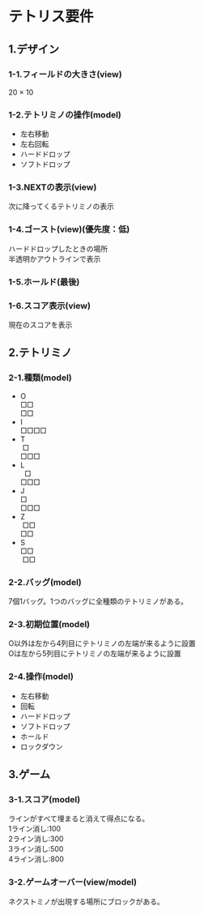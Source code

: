 # テトリス要件
## 1.デザイン
### 1-1.フィールドの大きさ(view)
20 × 10  

### 1-2.テトリミノの操作(model)
- 左右移動  
- 左右回転  
- ハードドロップ  
- ソフトドロップ  

### 1-3.NEXTの表示(view)  
次に降ってくるテトリミノの表示  

### 1-4.ゴースト(view)(優先度：低)
ハードドロップしたときの場所  
半透明かアウトラインで表示  

### 1-5.ホールド(最後)
### 1-6.スコア表示(view)
現在のスコアを表示  

## 2.テトリミノ
### 2-1.種類(model)
- O  
□□  
□□  
- I  
□□□□  
- T  
&nbsp;□  
□□□  
- L  
&nbsp;&nbsp;□  
□□□  
- J  
□  
□□□  
- Z  
&nbsp;□□  
□□  
- S  
□□  
&nbsp;□□  

### 2-2.バッグ(model)  
7個1バッグ。1つのバッグに全種類のテトリミノがある。  

### 2-3.初期位置(model)  
O以外は左から4列目にテトリミノの左端が来るように設置    
Oは左から5列目にテトリミノの左端が来るように設置  

### 2-4.操作(model)  
- 左右移動  
- 回転  
- ハードドロップ  
- ソフトドロップ  
- ホールド  
- ロックダウン  

## 3.ゲーム  
### 3-1.スコア(model)  
ラインがすべて埋まると消えて得点になる。  
1ライン消し:100  
2ライン消し:300  
3ライン消し:500  
4ライン消し:800  

### 3-2.ゲームオーバー(view/model)  
ネクストミノが出現する場所にブロックがある。  
